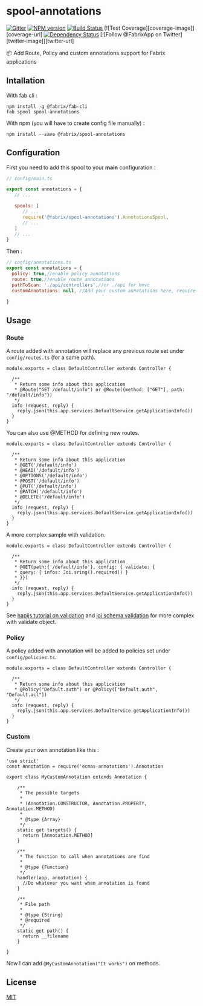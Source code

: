 # spool-annotations

[![Gitter][gitter-image]][gitter-url]
[![NPM version][npm-image]][npm-url]
[![Build Status][ci-image]][ci-url]
[![Test Coverage][coverage-image]][coverage-url]
[![Dependency Status][daviddm-image]][daviddm-url]
[![Follow @FabrixApp on Twitter][twitter-image]][twitter-url]

:package: Add Route, Policy and custom annotations support for Fabrix applications

## Intallation
With fab cli :

```
npm install -g @fabrix/fab-cli
fab spool spool-annotations
```

With npm (you will have to create config file manually) :

`npm install --save @fabrix/spool-annotations`

## Configuration
First you need to add this spool to your __main__ configuration : 
```js
// config/main.ts

export const annotations = {
   // ...

   spools: [
      // ...
      require('@fabrix/spool-annotations').AnnotationsSpool,
      // ...
   ]
   // ...
}
```

Then :
```js
// config/annotations.ts
export const annotations = {
  policy: true,//enable policy annotations
  route: true,//enable route annotations
  pathToScan: './api/controllers',//or ./api for hmvc
  customAnnotations: null, //Add your custom annotations here, require('./annotations') for example

}
```

## Usage

### Route
A route added with annotation will replace any previous route set under `config/routes.ts` (for a same path).
```
module.exports = class DefaultController extends Controller {

  /**
   * Return some info about this application
   * @Route("GET /default/info") or @Route({method: ["GET"], path: "/default/info"})
   */
  info (request, reply) {
    reply.json(this.app.services.DefaultService.getApplicationInfo())
  }
}
```

You can also use @METHOD for defining new routes.
```
module.exports = class DefaultController extends Controller {

  /**
   * Return some info about this application
   * @GET('/default/info')
   * @HEAD('/default/info')
   * @OPTIONS('/default/info')
   * @POST('/default/info')
   * @PUT('/default/info')
   * @PATCH('/default/info')
   * @DELETE('/default/info')
   */
  info (request, reply) {
    reply.json(this.app.services.DefaultService.getApplicationInfo())
  }
}
```

A more complex sample with validation.
```
module.exports = class DefaultController extends Controller {

  /**
   * Return some info about this application
   * @GET(path:{'/default/info'}, config: { validate: {
   * query: { infos: Joi.sring().required() }
   * }})
   */
  info (request, reply) {
    reply.json(this.app.services.DefaultService.getApplicationInfo())
  }
}
```

See [hapijs tutorial on validation](http://hapijs.com/tutorials/validation) and [joi schema validation](https://github.com/hapijs/joi) for more complex with validate object.

### Policy
A policy added with annotation will be added to policies set under `config/policies.ts`.
```
module.exports = class DefaultController extends Controller {

  /**
   * Return some info about this application
   * @Policy("Default.auth") or @Policy(["Default.auth", "Default.acl"])
   */
  info (request, reply) {
    reply.json(this.app.services.Defaultervice.getApplicationInfo())
  }
}
```

### Custom
Create your own annotation like this :

```
'use strict'
const Annotation = require('ecmas-annotations').Annotation

export class MyCustomAnnotation extends Annotation {

    /**
     * The possible targets
     *
     * (Annotation.CONSTRUCTOR, Annotation.PROPERTY, Annotation.METHOD)
     *
     * @type {Array}
     */
    static get targets() {
      return [Annotation.METHOD]
    }

    /**
     * The function to call when annotations are find
     *
     * @type {Function}
     */
    handler(app, annotation) {
      //Do whatever you want when annotation is found
    }

    /**
     * File path
     *
     * @type {String}
     * @required
     */
    static get path() {
      return __filename
    }

}

```
Now I can add `@MyCustomAnnotation("It works")` on methods.

## License
[MIT](https://github.com/jaumard/spool-annotations/blob/master/LICENSE)

[vigo-image]:https://vigoreport.io/p/badge/mrC2MUz
[vigo-url]:https://vigoreport.io/p/mrC2MUz
[npm-image]: https://img.shields.io/npm/v/spool-annotations.svg?style=flat-square
[npm-url]: https://npmjs.org/package/spool-annotations
[npm-download]: https://img.shields.io/npm/dt/spool-annotations.svg
[ci-image]: https://travis-ci.org/jaumard/spool-annotations.svg?branch=master
[ci-url]: https://travis-ci.org/jaumard/spool-annotations
[daviddm-image]: http://img.shields.io/david/jaumard/spool-annotations.svg?style=flat-square
[daviddm-url]: https://david-dm.org/jaumard/spool-annotations
[codeclimate-image]: https://img.shields.io/codeclimate/github/jaumard/spool-annotations.svg?style=flat-square
[codeclimate-url]: https://codeclimate.com/github/jaumard/spool-annotations
[gitter-image]: http://img.shields.io/badge/+%20GITTER-JOIN%20CHAT%20%E2%86%92-1DCE73.svg?style=flat-square
[gitter-url]: https://gitter.im/fabrixjs/fabrix

